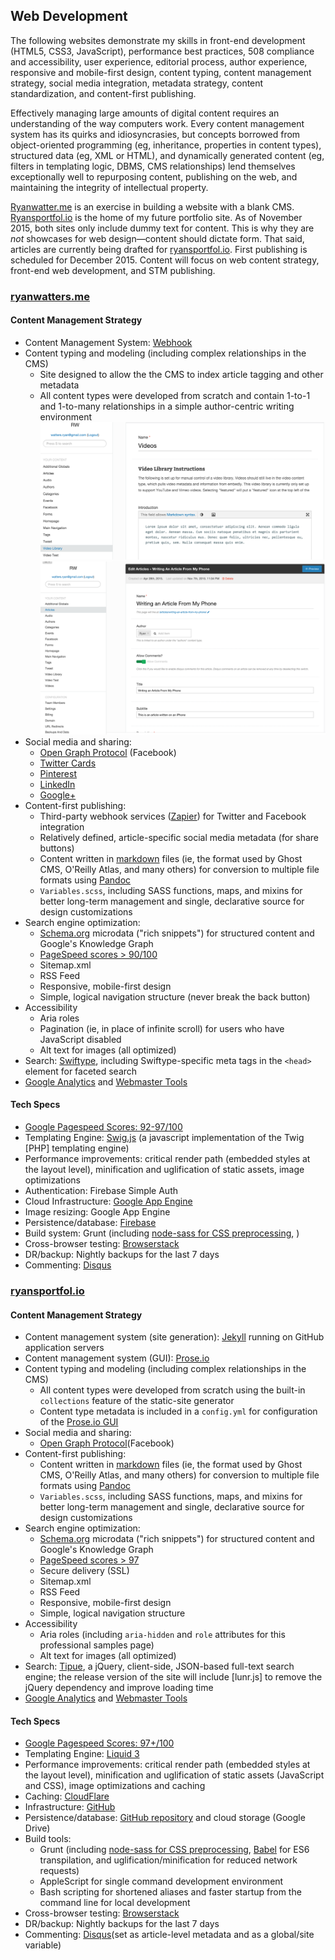 ## Web Development

The following websites demonstrate my skills in front-end development (HTML5, CSS3, JavaScript), performance best practices, 508 compliance and accessibility, user experience, editorial process, author experience, responsive and mobile-first design, content typing, content management strategy, social media integration, metadata strategy, content standardization, and content-first publishing.

Effectively managing large amounts of digital content requires an understanding of the way computers work. Every content management system has its quirks and idiosyncrasies, but concepts borrowed from object-oriented programming (eg, inheritance, properties in content types), structured data (eg, XML or HTML), and dynamically generated content (eg, filters in templating logic, DBMS, CMS relationships) lend themselves exceptionally well to repurposing content, publishing on the web, and maintaining the integrity of intellectual property. 

[Ryanwatter.me](http://www.ryanwatters.me) is an exercise in building a website with a blank CMS. [Ryansportfol.io](https://ryansportfol.io) is the home of my future portfolio site. As of November 2015, both sites only include dummy text for content. This is why they are *not* showcases for web design&mdash;content should dictate form. That said, articles are currently being drafted for [ryansportfol.io](https://ryansportfol.io). First publishing is scheduled for December 2015. Content will focus on web content strategy, front-end web development, and STM publishing.

### [ryanwatters.me](http://www.ryanwatters.me)

#### Content Management Strategy

* Content Management System: [Webhook](http://www.webhook.com)
* Content typing and modeling (including complex relationships in the CMS)
    - Site designed to allow the the CMS to index article tagging and other metadata
    - All content types were developed from scratch and contain 1-to-1 and 1-to-many relationships in a simple author-centric writing environment
    ![First screenshot of content types in the Webhook CMS](/assets/images/samples/webhookcms-1.png)
    ![Secont screenshot of content types in the Webhook CMS](/assets/images/samples/webhookcms-2.png)  
* Social media and sharing: 
    - [Open Graph Protocol](http://ogp.me/) (Facebook)
    - [Twitter Cards](https://dev.twitter.com/cards/)
    - [Pinterest](https://developers.pinterest.com)
    - [LinkedIn](https://developer.linkedin.com)
    - [Google+](https://developers.google.com/+/?hl=en)
* Content-first publishing:
    - Third-party webhook services ([Zapier](https://zapier.com/)) for Twitter and Facebook integration
    - Relatively defined, article-specific social media metadata (for share buttons)
    - Content written in [markdown](https://daringfireball.net/projects/markdown/) files (ie, the format used by Ghost CMS, O'Reilly Atlas, and many others) for conversion to multiple file formats using [Pandoc](http://pandoc.org/)
    - `Variables.scss`, including SASS functions, maps, and mixins for better long-term management and single, declarative source for design customizations
* Search engine optimization:
    - [Schema.org](http://schema.org/) microdata ("rich snippets") for structured content and Google's Knowledge Graph
    - [PageSpeed scores > 90/100](https://developers.google.com/speed/pagespeed/insights/?url=ryanwatters.me)
    - Sitemap.xml
    - RSS Feed
    - Responsive, mobile-first design
    - Simple, logical navigation structure (never break the back button)
* Accessibility
    - Aria roles
    - Pagination (ie, in place of infinite scroll) for users who have JavaScript disabled
    - Alt text for images (all optimized)
* Search: [Swiftype](https://swiftype.com/), including Swiftype-specific meta tags in the `<head>` element for faceted search
* [Google Analytics](https://www.google.com/analytics/) and [Webmaster Tools](https://www.google.com/webmasters/tools/)

#### Tech Specs

* [Google Pagespeed Scores: 92-97/100](https://developers.google.com/speed/pagespeed/insights/?url=ryanwatters.me)
* Templating Engine: [Swig.js](http://paularmstrong.github.io/swig/) (a javascript implementation of the Twig [PHP] templating engine)
* Performance improvements: critical render path (embedded styles at the layout level), minification and uglification of static assets, image optimizations
* Authentication: Firebase Simple Auth
* Cloud Infrastructure: [Google App Engine](https://appengine.google.com)
* Image resizing: Google App Engine
* Persistence/database: [Firebase](https://www.firebase.com/)
* Build system: Grunt (including [node-sass for CSS preprocessing](https://github.com/sass/node-sass),  )
* Cross-browser testing: [Browserstack](https://www.browserstack.com/)
* DR/backup: Nightly backups for the last 7 days
* Commenting: [Disqus](https://disqus.com/)

### [ryansportfol.io](https://ryansportfolio)

#### Content Management Strategy

* Content management system (site generation): [Jekyll](https://jekyllrb.com) running on GitHub application servers
* Content management system (GUI): [Prose.io](http://www.prose.io)
* Content typing and modeling (including complex relationships in the CMS)
    - All content types were developed from scratch using the built-in `collections` feature of the static-site generator
    - Content type metadata is included in a `config.yml` for configuration of the [Prose.io GUI](http://www.prose.io) 
* Social media and sharing: 
    - [Open Graph Protocol](http://ogp.me/)(Facebook)
* Content-first publishing:
    - Content written in [markdown](https://daringfireball.net/projects/markdown/) files (ie, the format used by Ghost CMS, O'Reilly Atlas, and many others) for conversion to multiple file formats using [Pandoc](http://pandoc.org/)
    - `Variables.scss`, including SASS functions, maps, and mixins for better long-term management and single, declarative source for design customizations
* Search engine optimization:
    - [Schema.org](http://schema.org/) microdata ("rich snippets") for structured content and Google's Knowledge Graph
    - [PageSpeed scores > 97](https://developers.google.com/speed/pagespeed/insights/?url=ryansportfol.io)
    - Secure delivery (SSL)
    - Sitemap.xml
    - RSS Feed
    - Responsive, mobile-first design
    - Simple, logical navigation structure
* Accessibility
    - Aria roles (including `aria-hidden` and `role` attributes for this professional samples page)
    - Alt text for images (all optimized)
* Search: [Tipue](http://www.tipue.com/search/), a jQuery, client-side, JSON-based full-text search engine; the release version of the site will include [lunr.js] to remove the jQuery dependency and improve loading time
* [Google Analytics](https://www.google.com/analytics/) and [Webmaster Tools](https://www.google.com/webmasters/tools/)

#### Tech Specs

* [Google Pagespeed Scores: 97+/100](https://developers.google.com/speed/pagespeed/insights/?url=ryanwatters.me)
* Templating Engine: [Liquid 3](http://liquidmarkup.org/)
* Performance improvements: critical render path (embedded styles at the layout level), minification and uglification of static assets (JavaScript and CSS), image optimizations and caching
* Caching: [CloudFlare](https://www.cloudflare.com)
* Infrastructure: [GitHub](https://pages.github.com/)
* Persistence/database: [GitHub repository](https://www.github.com/rdwatters) and cloud storage (Google Drive)
* Build tools:
    - Grunt (including [node-sass for CSS preprocessing](https://github.com/sass/node-sass), [Babel](https://babeljs.io/) for ES6 transpilation, and uglification/minification for reduced network requests)
    - AppleScript for single command development environment
    - Bash scripting for shortened aliases and faster startup from the command line for local development
* Cross-browser testing: [Browserstack](https://www.browserstack.com/)
* DR/backup: Nightly backups for the last 7 days
* Commenting: [Disqus](https://disqus.com/)(set as article-level metadata and as a global/site variable)